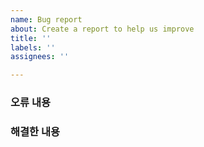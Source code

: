 ```yaml
---
name: Bug report
about: Create a report to help us improve
title: ''
labels: ''
assignees: ''

---
```


### 오류 내용

### 해결한 내용
